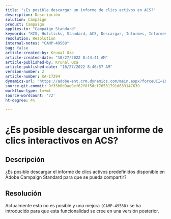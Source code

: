 ```yaml
---
title: "¿Es posible descargar un informe de clics activos en ACS?"
description: Descripción
solution: Campaign
product: Campaign
applies-to: "Campaign Standard"
keywords: "KCS, Hotclicks, Standard, ACS, Descargar, Informes, Informes"
resolution: Resolution
internal-notes: "CAMP-49568"
bug: false
article-created-by: Krunal Oza
article-created-date: "10/27/2022 8:44:41 AM"
article-published-by: Krunal Oza
article-published-date: "10/27/2022 8:46:57 AM"
version-number: 2
article-number: KA-17294
dynamics-url: "https://adobe-ent.crm.dynamics.com/main.aspx?forceUCI=1&pagetype=entityrecord&etn=knowledgearticle&id=f5689a97-d355-ed11-bba2-6045bd006c82"
source-git-commit: 9f33b0d9ae9ef62f8f5dcf76531791d633147639
workflow-type: tm+mt
source-wordcount: '72'
ht-degree: 4%

---
```


# ¿Es posible descargar un informe de clics interactivos en ACS?

## Descripción


¿Es posible descargar el informe de clics activos predefinidos disponible en Adobe Campaign Standard para que se pueda compartir?


## Resolución


Actualmente esto no es posible y una mejora `(CAMP-49568)` se ha introducido para que esta funcionalidad se cree en una versión posterior.


